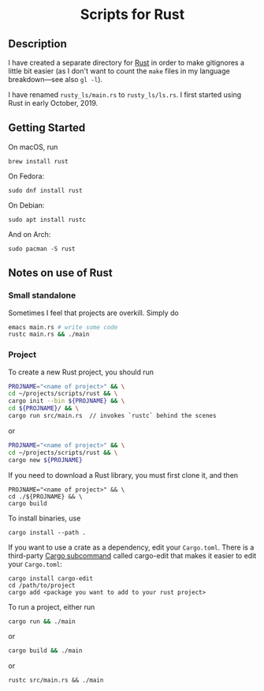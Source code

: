 <h1 align="center">
Scripts for Rust
</h1>


## Description
I have created a separate directory for [Rust](https://www.wikiwand.com/en/Rust_(programming_language)) in order to make gitignores a little bit easier (as I don't want to count the `make` files in my language breakdown&mdash;see also `gl -l`).

I have renamed `rusty_ls/main.rs` to `rusty_ls/ls.rs`.  I first started using Rust in early October, 2019.

## Getting Started
On macOS, run
```
brew install rust
```
On Fedora:
```
sudo dnf install rust
```
On Debian:
```
sudo apt install rustc
```
And on Arch:
```
sudo pacman -S rust
```

## Notes on use of Rust
### Small standalone
Sometimes I feel that projects are overkill.  Simply do
```bash
emacs main.rs # write some code
rustc main.rs && ./main
```

### Project
To create a new Rust project, you should run
```bash
PROJNAME="<name of project>" && \
cd ~/projects/scripts/rust && \
cargo init --bin ${PROJNAME} && \
cd ${PROJNAME}/ && \
cargo run src/main.rs  // invokes `rustc` behind the scenes
```
or
```bash
PROJNAME="<name of project>" && \
cd ~/projects/scripts/rust && \
cargo new ${PROJNAME}
```
If you need to download a Rust library, you must first clone it, and then
```
PROJNAME="<name of project>" && \
cd ./${PROJNAME} && \
cargo build
```
To install binaries, use 
```
cargo install --path .
```
If you want to use a crate as a dependency, edit your `Cargo.toml`.  There is a third-party [Cargo subcommand](https://github.com/killercup/cargo-edit) called cargo-edit that makes it easier to edit your `Cargo.toml`:
```
cargo install cargo-edit
cd /path/to/project
cargo add <package you want to add to your rust project>
```
To run a project, either run
```bash
cargo run && ./main
```
or 
```bash
cargo build && ./main
```
or
```
rustc src/main.rs && ./main
```
